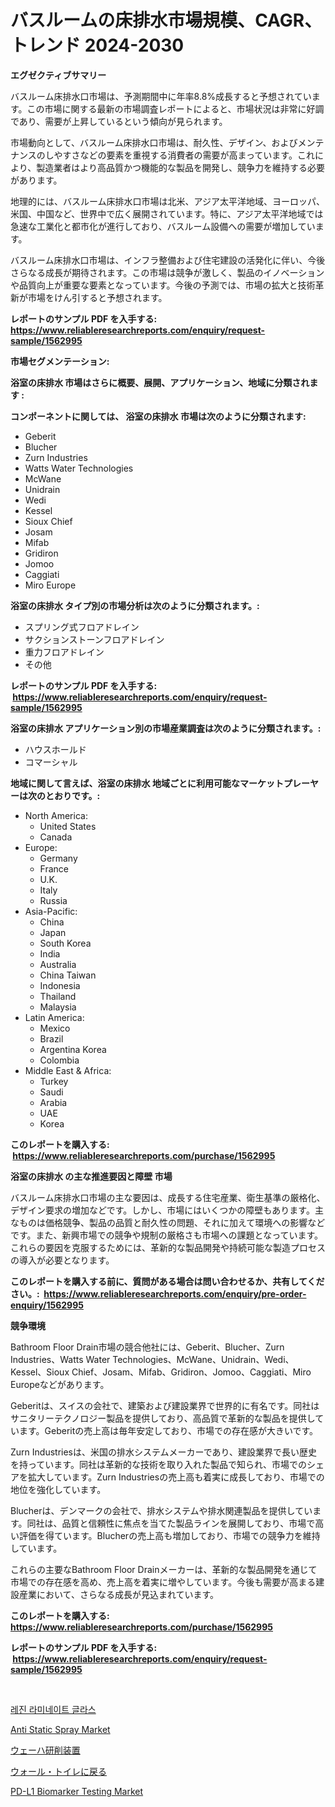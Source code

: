 <p><h1>バスルームの床排水市場規模、CAGR、トレンド 2024-2030</h1></p><p><strong>エグゼクティブサマリー</strong></p>
<p><p>バスルーム床排水口市場は、予測期間中に年率8.8%成長すると予想されています。この市場に関する最新の市場調査レポートによると、市場状況は非常に好調であり、需要が上昇しているという傾向が見られます。</p><p>市場動向として、バスルーム床排水口市場は、耐久性、デザイン、およびメンテナンスのしやすさなどの要素を重視する消費者の需要が高まっています。これにより、製造業者はより高品質かつ機能的な製品を開発し、競争力を維持する必要があります。</p><p>地理的には、バスルーム床排水口市場は北米、アジア太平洋地域、ヨーロッパ、米国、中国など、世界中で広く展開されています。特に、アジア太平洋地域では急速な工業化と都市化が進行しており、バスルーム設備への需要が増加しています。</p><p>バスルーム床排水口市場は、インフラ整備および住宅建設の活発化に伴い、今後さらなる成長が期待されます。この市場は競争が激しく、製品のイノベーションや品質向上が重要な要素となっています。今後の予測では、市場の拡大と技術革新が市場をけん引すると予想されます。</p></p>
<p><strong>レポートのサンプル PDF を入手する: <a href="https://www.reliableresearchreports.com/enquiry/request-sample/1562995">https://www.reliableresearchreports.com/enquiry/request-sample/1562995</a></strong></p>
<p><strong>市場セグメンテーション:</strong></p>
<p><strong> 浴室の床排水 市場はさらに概要、展開、アプリケーション、地域に分類されます :</strong></p>
<p><strong>コンポーネントに関しては、 浴室の床排水 市場は次のように分類されます: &nbsp;</strong></p>
<p><ul><li>Geberit</li><li>Blucher</li><li>Zurn Industries</li><li>Watts Water Technologies</li><li>McWane</li><li>Unidrain</li><li>Wedi</li><li>Kessel</li><li>Sioux Chief</li><li>Josam</li><li>Mifab</li><li>Gridiron</li><li>Jomoo</li><li>Caggiati</li><li>Miro Europe</li></ul></p>
<p><strong> 浴室の床排水 タイプ別の市場分析は次のように分類されます。:</strong></p>
<p><ul><li>スプリング式フロアドレイン</li><li>サクションストーンフロアドレイン</li><li>重力フロアドレイン</li><li>その他</li></ul></p>
<p><strong>レポートのサンプル PDF を入手する: &nbsp;<a href="https://www.reliableresearchreports.com/enquiry/request-sample/1562995">https://www.reliableresearchreports.com/enquiry/request-sample/1562995</a></strong></p>
<p><strong> 浴室の床排水 アプリケーション別の市場産業調査は次のように分類されます。:</strong></p>
<p><ul><li>ハウスホールド</li><li>コマーシャル</li></ul></p>
<p><strong>地域に関して言えば、浴室の床排水 地域ごとに利用可能なマーケットプレーヤーは次のとおりです。:</strong></p>
<p><ul>
    <li>
        North America:
        <ul>
            <li>United States</li>
            <li>Canada</li>
        </ul>
    </li>
    <li>
        Europe:
        <ul>
            <li>Germany</li>
            <li>France</li>
            <li>U.K.</li>
            <li>Italy</li>
            <li>Russia</li>
        </ul>
    </li>
    <li>
        Asia-Pacific:
        <ul>
            <li>China</li>
            <li>Japan</li>
            <li>South Korea</li>
            <li>India</li>
            <li>Australia</li>
            <li>China Taiwan</li>
            <li>Indonesia</li>
            <li>Thailand</li>
            <li>Malaysia</li>
        </ul>
    </li>
    <li>
        Latin America:
        <ul>
            <li>Mexico</li>
            <li>Brazil</li>
            <li>Argentina Korea</li>
            <li>Colombia</li>
        </ul>
    </li>
    <li>
        Middle East & Africa:
        <ul>
            <li>Turkey</li>
            <li>Saudi</li>
            <li>Arabia</li>
            <li>UAE</li>
            <li>Korea</li>
        </ul>
    </li>
    </ul></p>
<p><strong>このレポートを購入する: &nbsp;<a href="https://www.reliableresearchreports.com/purchase/1562995">https://www.reliableresearchreports.com/purchase/1562995</a></strong></p>
<p><strong>浴室の床排水 の主な推進要因と障壁 市場</strong></p>
<p><p>バスルーム床排水口市場の主な要因は、成長する住宅産業、衛生基準の厳格化、デザイン要求の増加などです。しかし、市場にはいくつかの障壁もあります。主なものは価格競争、製品の品質と耐久性の問題、それに加えて環境への影響などです。また、新興市場での競争や規制の厳格さも市場への課題となっています。これらの要因を克服するためには、革新的な製品開発や持続可能な製造プロセスの導入が必要となります。</p></p>
<p><strong>このレポートを購入する前に、質問がある場合は問い合わせるか、共有してください。:&nbsp; <a href="https://www.reliableresearchreports.com/enquiry/pre-order-enquiry/1562995">https://www.reliableresearchreports.com/enquiry/pre-order-enquiry/1562995</a></strong></p>
<p><strong>競争環境</strong></p>
<p><p>Bathroom Floor Drain市場の競合他社には、Geberit、Blucher、Zurn Industries、Watts Water Technologies、McWane、Unidrain、Wedi、Kessel、Sioux Chief、Josam、Mifab、Gridiron、Jomoo、Caggiati、Miro Europeなどがあります。</p><p>Geberitは、スイスの会社で、建築および建設業界で世界的に有名です。同社はサニタリーテクノロジー製品を提供しており、高品質で革新的な製品を提供しています。Geberitの売上高は毎年安定しており、市場での存在感が大きいです。</p><p>Zurn Industriesは、米国の排水システムメーカーであり、建設業界で長い歴史を持っています。同社は革新的な技術を取り入れた製品で知られ、市場でのシェアを拡大しています。Zurn Industriesの売上高も着実に成長しており、市場での地位を強化しています。</p><p>Blucherは、デンマークの会社で、排水システムや排水関連製品を提供しています。同社は、品質と信頼性に焦点を当てた製品ラインを展開しており、市場で高い評価を得ています。Blucherの売上高も増加しており、市場での競争力を維持しています。</p><p>これらの主要なBathroom Floor Drainメーカーは、革新的な製品開発を通じて市場での存在感を高め、売上高を着実に増やしています。今後も需要が高まる建設産業において、さらなる成長が見込まれています。</p></p>
<p><strong>このレポートを購入する: &nbsp; <a href="https://www.reliableresearchreports.com/purchase/1562995">https://www.reliableresearchreports.com/purchase/1562995</a></strong></p>
<p><strong>レポートのサンプル PDF を入手する: &nbsp;<a href="https://www.reliableresearchreports.com/enquiry/request-sample/1562995">https://www.reliableresearchreports.com/enquiry/request-sample/1562995</a></strong><strong></strong></p>
<p>&nbsp;</p>
<p><p><a href="https://github.com/crfsywufhm81415/Market-Research-Report-List-1/blob/main/29209064667.md">레진 라미네이트 글라스</a></p><p><a href="https://github.com/Krish2023na/Market-Research-Report-List-3/blob/main/anti-static-spray-market.md">Anti Static Spray Market</a></p><p><a href="https://medium.com/@susanjprice2023/%E3%82%A6%E3%82%A8%E3%83%8F%E3%83%BC%E7%A0%94%E5%89%8A%E8%A3%85%E7%BD%AE%E5%B8%82%E5%A0%B4%E5%88%86%E6%9E%90-%E3%81%9D%E3%81%AEcagr-%E5%B8%82%E5%A0%B4%E3%82%BB%E3%82%B0%E3%83%A1%E3%83%B3%E3%83%86%E3%83%BC%E3%82%B7%E3%83%A7%E3%83%B3-%E3%81%8A%E3%82%88%E3%81%B3%E3%82%B0%E3%83%AD%E3%83%BC%E3%83%90%E3%83%AB%E7%94%A3%E6%A5%AD%E6%A6%82%E8%A6%81-4976ae76bd39">ウェーハ研削装置</a></p><p><a href="https://github.com/cnnriuez22368/Market-Research-Report-List-1/blob/main/42238415095.md">ウォール・トイレに戻る</a></p><p><a href="https://issuu.com/reportprime-2/docs/pd-l1-biomarker-testing-market-size-2030.pptx">PD-L1 Biomarker Testing Market</a></p></p>